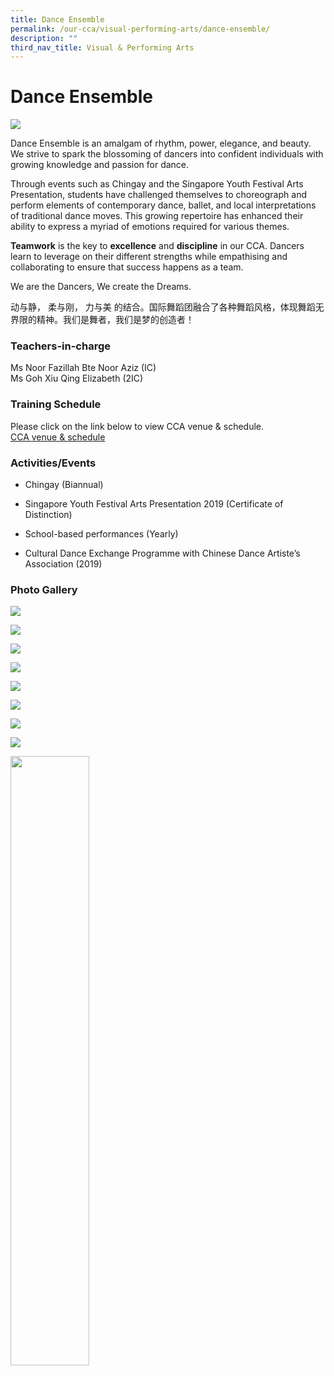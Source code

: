 ```yaml
---
title: Dance Ensemble
permalink: /our-cca/visual-performing-arts/dance-ensemble/
description: ""
third_nav_title: Visual & Performing Arts
---
```

# **Dance Ensemble**
![](/images/International%20Dance.jpg)


Dance Ensemble is an amalgam of rhythm, power, elegance, and beauty. We strive to spark the blossoming of dancers into confident individuals with growing knowledge and passion for dance.

Through events such as Chingay and the Singapore Youth Festival Arts Presentation, students have challenged themselves to choreograph and perform elements of contemporary dance, ballet, and local interpretations of traditional dance moves. This growing repertoire has enhanced their ability to express a myriad of emotions required for various themes.&nbsp;

**Teamwork** is the key to **excellence** and **discipline** in our CCA. Dancers learn to leverage on their different strengths while empathising and collaborating to ensure that success happens as a team.

We are the Dancers, We create the Dreams.

动与静， 柔与刚， 力与美 的结合。国际舞蹈团融合了各种舞蹈风格，体现舞蹈无界限的精神。我们是舞者，我们是梦的创造者！

### Teachers-in-charge

Ms Noor Fazillah Bte Noor Aziz (IC)    
Ms Goh Xiu Qing Elizabeth (2IC)    


### Training Schedule

Please click on the link below to view CCA venue &amp; schedule.&nbsp;  
[CCA venue &amp; schedule](/our-cca/cca/cca-venue-schedule/)

### Activities/Events

*   Chingay (Biannual)
    
*   Singapore Youth Festival Arts Presentation 2019 (Certificate of Distinction)
    
*   School-based performances (Yearly)
    
*   Cultural Dance Exchange Programme with Chinese Dance Artiste’s Association (2019)

### Photo Gallery
![](/images/dance%20ensemble.jpg)

![](/images/dance%20ensemble1.jpg)

![](/images/dance%20ensemble2.jpg)

![](/images/dance%20ensemble3.jpg)

![](/images/dance%20ensemble4.jpg)

![](/images/dance%20ensemble5.jpg)

![](/images/dance%20ensemble6.jpg)

![](/images/dance%20ensemble7.jpg)

<img src="/images/pavilion.png" style="width:50%">